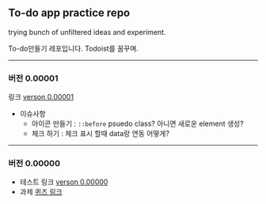 
## To-do app practice repo

trying bunch of unfiltered ideas and experiment.

To-do만들기 레포입니다. Todoist를 꿈꾸며.

---

### 버전 0.00001
링크 [verson 0.00001](https://yogicat.github.io/todos/v00/)

- 이슈사항  
  - 아이콘 만들기 : `::before` psuedo class? 아니면 새로운 element 생성?
  - 체크 하기 : 체크 표시 할때 data랑 연동 어떻게?

---


### 버전 0.00000

- 테스트 링크 [verson 0.00000](https://yogicat.github.io/todos/v00-0/)
- 과제 [퀴즈 링크](./v00-0/todo-quiz.js)

